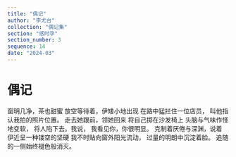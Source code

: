 ```yaml
---
title: "偶记"
author: "李尤台"
collection: "偶记集"
section: "感时孕"
section_number: 3
sequence: 14
date: "2024-03"
---
```


# 偶记

窗明几净，茶也甜蜜
放空等待着，伊矮小地出现
在路中猛拦住一位店员，
叫他指认我拍的照片位置。
走去她跟前，领她回来
将自己掷在沙发椅上
头脑与气味作怪地变软，
将人陷下去。我说，
我看见你，你很明显。
克制着厌倦与深渊，说着
伊近呈一种镂空的坚硬
我不时贴向窗外阳光流动，
过量的明朗中沉淀着脸。
追随的一侧始终褪色般消灭。
